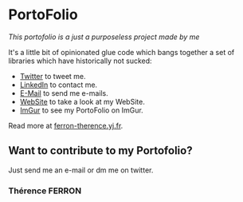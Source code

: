 PortoFolio
==========

*This portofolio is a just a purposeless project made by me*

It's a little bit of opinionated glue code which bangs together a set of libraries which have
historically not sucked:

* [Twitter](http://www.twitter.com/TherenceFERRON/) to tweet me.
* [LinkedIn](https://www.linkedin.com/in/therence-ferron/) to contact me.
* [E-Mail](therence.ferron@gmail.com) to send me e-mails.
* [WebSite](http://ferron-therence.yj.fr) to take a look at my WebSite.
* [ImGur](https://imgur.com/user/therenceferron) to see my PortoFolio on ImGur.


Read more at [ferron-therence.yj.fr](http://ferron-therence.yj.fr).

Want to contribute to my Portofolio?
---
Just send me an e-mail or dm me on twitter.


### Thérence FERRON
